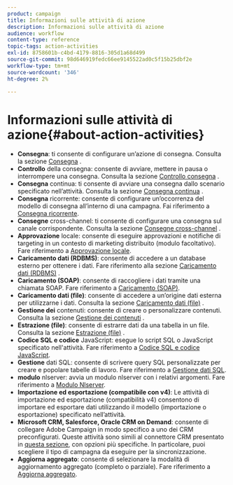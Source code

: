 ```yaml
---
product: campaign
title: Informazioni sulle attività di azione
description: Informazioni sulle attività di azione
audience: workflow
content-type: reference
topic-tags: action-activities
exl-id: 8758601b-c4bd-4179-8816-305d1a68d499
source-git-commit: 98d646919fedc66ee9145522ad0c5f15b25dbf2e
workflow-type: tm+mt
source-wordcount: '346'
ht-degree: 2%

---
```


# Informazioni sulle attività di azione{#about-action-activities}

* **Consegna**: ti consente di configurare un’azione di consegna. Consulta la sezione [Consegna](../../workflow/using/delivery.md) .
* **Controllo** della consegna: consente di avviare, mettere in pausa o interrompere una consegna. Consulta la sezione [Controllo consegna](../../workflow/using/delivery-control.md) .
* **Consegna** continua: ti consente di avviare una consegna dallo scenario specificato nell’attività. Consulta la sezione [Consegna continua](../../workflow/using/continuous-delivery.md) .
* **Consegna** ricorrente: consente di configurare un’occorrenza del modello di consegna all’interno di una campagna. Fai riferimento a [Consegna ricorrente](../../workflow/using/recurring-delivery.md).
* **Consegne** cross-channel: ti consente di configurare una consegna sul canale corrispondente. Consulta la sezione [Consegne cross-channel](../../workflow/using/cross-channel-deliveries.md) .
* **Approvazione** locale: consente di eseguire approvazioni e notifiche di targeting in un contesto di marketing distribuito (modulo facoltativo). Fare riferimento a [Approvazione locale](../../workflow/using/local-approval.md).
* **Caricamento dati (RDBMS)**: consente di accedere a un database esterno per ottenere i dati. Fare riferimento alla sezione [Caricamento dati (RDBMS)](../../workflow/using/data-loading--rdbms-.md) .
* **Caricamento (SOAP)**: consente di raccogliere i dati tramite una chiamata SOAP. Fare riferimento a [Caricamento (SOAP)](../../workflow/using/loading--soap-.md).
* **Caricamento dati (file)**: consente di accedere a un’origine dati esterna per utilizzarne i dati. Consulta la sezione [Caricamento dati (file)](../../workflow/using/data-loading--file-.md) .
* **Gestione dei** contenuti: consente di creare o personalizzare contenuti. Consulta la sezione [Gestione dei contenuti](../../workflow/using/content-management.md) .
* **Estrazione (file)**: consente di estrarre dati da una tabella in un file. Consulta la sezione [Estrazione (file)](../../workflow/using/extraction--file-.md) .
* **Codice SQL e codice** JavaScript: esegue lo script SQL o JavaScript specificato nell&#39;attività. Fare riferimento a [Codice SQL e codice JavaScript](../../workflow/using/sql-code-and-javascript-code.md).
* **Gestione** dati SQL: consente di scrivere query SQL personalizzate per creare e popolare tabelle di lavoro. Fare riferimento a [Gestione dati SQL](../../workflow/using/sql-data-management.md).
* **modulo** nlserver: avvia un modulo nlserver con i relativi argomenti. Fare riferimento a [Modulo Nlserver](../../workflow/using/nlserver-module.md).
* **Importazione ed esportazione (compatibile con v4)**: Le attività di importazione ed esportazione (compatibilità v4) consentono di importare ed esportare dati utilizzando il modello (importazione o esportazione) specificato nell’attività.
* **Microsoft CRM, Salesforce, Oracle CRM on Demand**: consente di collegare Adobe Campaign in modo specifico a uno dei CRM preconfigurati. Queste attività sono simili al connettore CRM presentato in [questa sezione](../../workflow/using/crm-connector.md), con opzioni più specifiche. In particolare, puoi scegliere il tipo di campagna da eseguire per la sincronizzazione.
* **Aggiorna aggregato**: consente di selezionare la modalità di aggiornamento aggregato (completo o parziale). Fare riferimento a [Aggiorna aggregato](../../workflow/using/update-aggregate.md).
